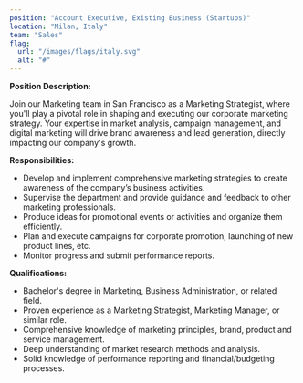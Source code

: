 ```yaml
---
position: "Account Executive, Existing Business (Startups)"
location: "Milan, Italy"
team: "Sales"
flag:
  url: "/images/flags/italy.svg"
  alt: "#"
---
```

**Position Description:**

Join our Marketing team in San Francisco as a Marketing Strategist, where you'll play a pivotal role in shaping and executing our corporate marketing strategy. Your expertise in market analysis, campaign management, and digital marketing will drive brand awareness and lead generation, directly impacting our company's growth.

**Responsibilities:**

- Develop and implement comprehensive marketing strategies to create awareness of the company’s business activities.
- Supervise the department and provide guidance and feedback to other marketing professionals.
- Produce ideas for promotional events or activities and organize them efficiently.
- Plan and execute campaigns for corporate promotion, launching of new product lines, etc.
- Monitor progress and submit performance reports.

**Qualifications:**

- Bachelor's degree in Marketing, Business Administration, or related field.
- Proven experience as a Marketing Strategist, Marketing Manager, or similar role.
- Comprehensive knowledge of marketing principles, brand, product and service management.
- Deep understanding of market research methods and analysis.
- Solid knowledge of performance reporting and financial/budgeting processes.
